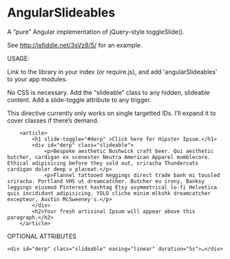 AngularSlideables
=================

A “pure” Angular implementation of jQuery-style toggleSlide().

See http://jsfiddle.net/3sVz8/5/ for an example.

USAGE:

Link to the library in your index (or require.js), and add 'angularSlideables' to your app modules.

No CSS is necessary. Add the “slideable” class to any hidden, slideable content. Add a slide-toggle attribute to any trigger.

This directive currently only works on single targetted IDs. I’ll expand it to cover classes if there’s demand.

<pre><code>    &lt;article&gt;
        &lt;h1 slide-toggle="#derp" &gt;Click here for Hipster Ipsum.&lt;/h1&gt;
        &lt;div id="derp" class="slideable"&gt;
            &lt;p&gt;Bespoke aesthetic Bushwick craft beer. Qui aesthetic butcher, cardigan ex scenester Neutra American Apparel mumblecore. Ethical adipisicing before they sold out, sriracha Thundercats cardigan dolor deep v placeat.&lt;/p&gt;
            &lt;p&gt;Flannel tattooed meggings direct trade banh mi tousled sriracha. Portland VHS ut dreamcatcher. Butcher eu irony, Banksy leggings eiusmod Pinterest hashtag Etsy asymmetrical lo-fi Helvetica quis incididunt adipisicing. YOLO cliche minim mlkshk dreamcatcher excepteur, Austin McSweeney's.&lt;/p&gt;
        &lt;/div&gt;
        &lt;h2&gt;Your fresh artisinal Ipsum will appear above this paragraph.&lt;/h2&gt;
    &lt;/article&gt;
</code></pre>

OPTIONAL ATTRIBUTES
<pre><code>&lt;div id="derp" class="slideable" easing="linear" duration="5s"&gt;…&lt;/div&gt;</code></pre>
